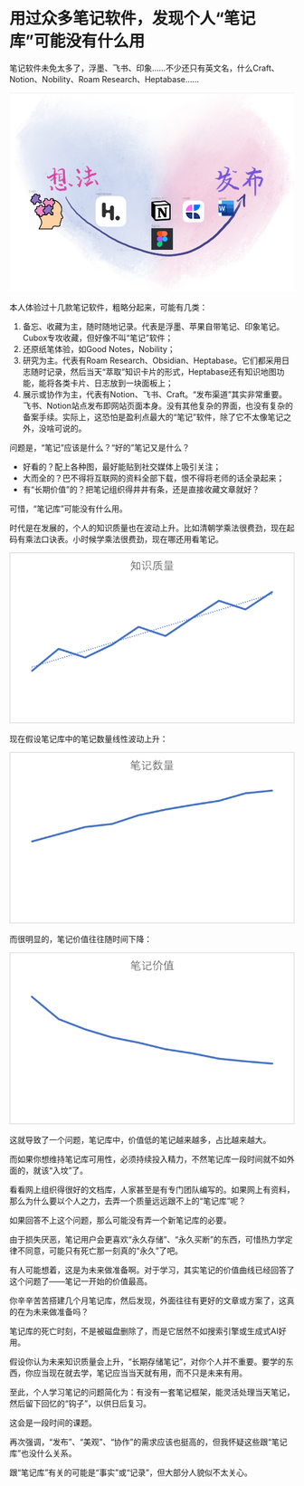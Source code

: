 # 用过众多笔记软件，发现个人“笔记库”可能没有什么用

笔记软件未免太多了，浮墨、飞书、印象……不少还只有英文名，什么Craft、Notion、Nobility、Roam Research、Heptabase……

![对比各种笔记应用](notes-app-compare.png)

本人体验过十几款笔记软件，粗略分起来，可能有几类：

1. 备忘、收藏为主，随时随地记录。代表是浮墨、苹果自带笔记、印象笔记。Cubox专攻收藏，但好像不叫“笔记”软件；
2. 还原纸笔体验，如Good Notes，Nobility；
3. 研究为主。代表有Roam Research、Obsidian、Heptabase。它们都采用日志随时记录，然后当天“萃取”知识卡片的形式，Heptabase还有知识地图功能，能将各类卡片、日志放到一块面板上；
4. 展示或协作为主，代表有Notion、飞书、Craft。“发布渠道”其实非常重要。飞书、Notion站点发布即网站页面本身。没有其他复杂的界面，也没有复杂的备案手续。实际上，这恐怕是盈利点最大的“笔记”软件，除了它不太像笔记之外，没啥可说的。

问题是，“笔记”应该是什么？“好的”笔记又是什么？

- 好看的？配上各种图，最好能贴到社交媒体上吸引关注；
- 大而全的？巴不得将互联网的资料全部下载，恨不得将老师的话全录起来；
- 有“长期价值”的？把笔记组织得井井有条，还是直接收藏文章就好？

可惜，“笔记库”可能没有什么用。

时代是在发展的，个人的知识质量也在波动上升。比如清朝学乘法很费劲，现在起码有乘法口诀表。小时候学乘法很费劲，现在哪还用看笔记。

![知识质量](knowledge-weight.png)

现在假设笔记库中的笔记数量线性波动上升：

![笔记数量](notes-number.png)


而很明显的，笔记价值往往随时间下降：

![笔记价值](notes-value.png)


这就导致了一个问题，笔记库中，价值低的笔记越来越多，占比越来越大。

而如果你想维持笔记库可用性，必须持续投入精力，不然笔记库一段时间就不如外面的，就该“入坟”了。

看看网上组织得很好的文档库，人家甚至是有专门团队编写的。如果网上有资料，那么为什么要以个人之力，去弄一个质量远远跟不上的“笔记库”呢？

如果回答不上这个问题，那么可能没有弄一个新笔记库的必要。

由于损失厌恶，笔记用户会更喜欢“永久存储”、“永久买断”的东西，可惜热力学定律不同意，可能只有死亡那一刻真的“永久”了吧。

有人可能想着，这是为未来做准备啊。对于学习，其实笔记的价值曲线已经回答了这个问题了——笔记一开始的价值最高。

你辛辛苦苦搭建几个月笔记库，然后发现，外面往往有更好的文章或方案了，这真的在为未来做准备吗？

笔记库的死亡时刻，不是被磁盘删除了，而是它居然不如搜索引擎或生成式AI好用。

假设你认为未来知识质量会上升，“长期存储笔记”，对你个人并不重要。要学的东西，你应当现在就去学，笔记应当当天就有用，而不只是未来有用。

至此，个人学习笔记的问题简化为：有没有一套笔记框架，能灵活处理当天笔记，然后留下回忆的“钩子”，以供日后复习。

这会是一段时间的课题。

再次强调，“发布”、“美观”、“协作”的需求应该也挺高的，但我怀疑这些跟“笔记库”也没什么关系。

跟“笔记库”有关的可能是“事实”或“记录”，但大部分人貌似不太关心。
